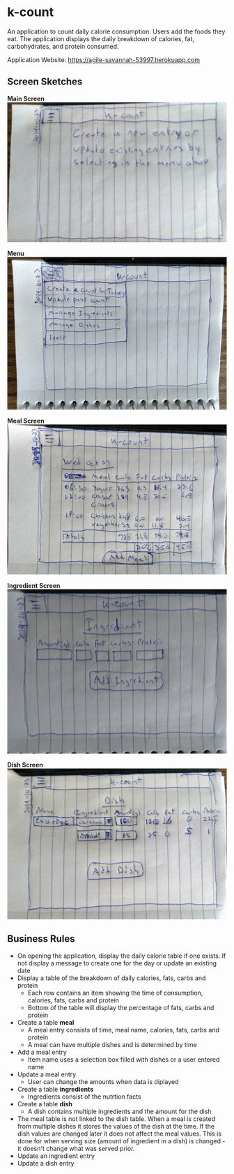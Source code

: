 # k-count
An application to count daily calorie consumption. Users add the foods they eat. The application displays the daily breakdown of calories, fat, carbohydrates, and protein consumed. 

Application Website: https://agile-savannah-53997.herokuapp.com

## Screen Sketches
**Main Screen**
![Main Screen](resources/img/main-sketch.jpg)

**Menu**
![Menu Display](resources/img/menu-sketch.jpg)

**Meal Screen**
![Meal Screen](resources/img/meal-sketch.jpg)

**Ingredient Screen**
![Ingredient Screen](resources/img/ingredient-sketch.jpg)

**Dish Screen**
![Dish Screen](resources/img/dish-sketch.jpg)
## Business Rules
* On opening the application, display the daily calorie table if one exists. If not display a message to create one for the day or update an existing date
* Display a table of the breakdown of daily calories, fats, carbs and protein
    * Each row contains an item showing the time of consumption, calories, fats, carbs and protein
    * Bottom of the table will display the percentage of fats, carbs and protein
* Create a table **meal**
    * A meal entry consists of time, meal name, calories, fats, carbs and protein
    * A meal can have multiple dishes and is determined by time
* Add a meal entry
    * Item name uses a selection box filled with dishes or a user entered name
* Update a meal entry
    * User can change the amounts when data is diplayed
* Create a table **ingredients**
    * Ingredients consist of the nutrtion facts
* Create a table **dish**
    * A dish contains multiple ingredients and the amount for the dish
* The meal table is not linked to the dish table. When a meal is created from multiple dishes it stores the values of the dish at the time. If the dish values are changed later it does not affect the meal values. This is done for when serving size (amount of ingredient in a dish) is changed - it doesn't change what was served prior.
* Update an ingredient entry
* Update a dish entry